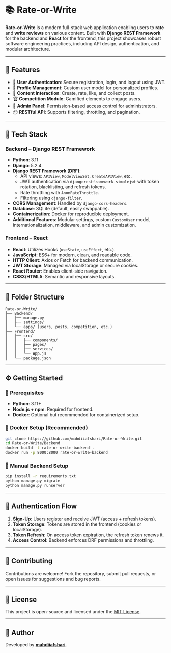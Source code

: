 # 📚 Rate-or-Write

**Rate-or-Write** is a modern full-stack web application enabling users to **rate** and **write reviews** on various content. Built with **Django REST Framework** for the backend and **React** for the frontend, this project showcases robust software engineering practices, including API design, authentication, and modular architecture.

---

## 🚀 Features

- 🔐 **User Authentication**: Secure registration, login, and logout using JWT.
- 👤 **Profile Management**: Custom user model for personalized profiles.
- 📝 **Content Interaction**: Create, rate, like, and collect posts.
- 🏆 **Competition Module**: Gamified elements to engage users.
- 🧾 **Admin Panel**: Permission-based access control for administrators.
- 📦 **RESTful API**: Supports filtering, throttling, and pagination.

---

## 🧰 Tech Stack

### Backend – Django REST Framework
- **Python**: 3.11
- **Django**: 5.2.4
- **Django REST Framework (DRF)**:
  - API views: `APIView`, `ModelViewSet`, `CreateAPIView`, etc.
  - JWT authentication via `djangorestframework-simplejwt` with token rotation, blacklisting, and refresh tokens.
  - Rate throttling with `AnonRateThrottle`.
  - Filtering using `django-filter`.
- **CORS Management**: Handled by `django-cors-headers`.
- **Database**: SQLite (default, easily swappable).
- **Containerization**: Docker for reproducible deployment.
- **Additional Features**: Modular settings, custom `CustomUser` model, internationalization, middleware, and admin customization.

### Frontend – React
- **React**: Utilizes Hooks (`useState`, `useEffect`, etc.).
- **JavaScript**: ES6+ for modern, clean, and readable code.
- **HTTP Client**: Axios or Fetch for backend communication.
- **JWT Storage**: Managed via localStorage or secure cookies.
- **React Router**: Enables client-side navigation.
- **CSS3/HTML5**: Semantic and responsive layouts.

---

## 📁 Folder Structure

```
Rate-or-Write/
├── Backend/
│   ├── manage.py
│   ├── settings/
│   └── apps/ (users, posts, competition, etc.)
├── Frontend/
│   ├── src/
│   │   ├── components/
│   │   ├── pages/
│   │   ├── services/
│   │   └── App.js
│   └── package.json
```

---

## ⚙️ Getting Started

### 🔧 Prerequisites
- **Python**: 3.11+
- **Node.js + npm**: Required for frontend.
- **Docker**: Optional but recommended for containerized setup.

### 🐳 Docker Setup (Recommended)
```bash
git clone https://github.com/mahdiiafshari/Rate-or-Write.git
cd Rate-or-Write/Backend
docker build -t rate-or-write-backend .
docker run -p 8000:8000 rate-or-write-backend
```

### 🧪 Manual Backend Setup
```bash
pip install -r requirements.txt
python manage.py migrate
python manage.py runserver
```

---

## 🔐 Authentication Flow
1. **Sign-Up**: Users register and receive JWT (access + refresh tokens).
2. **Token Storage**: Tokens are stored in the frontend (cookies or localStorage).
3. **Token Refresh**: On access token expiration, the refresh token renews it.
4. **Access Control**: Backend enforces DRF permissions and throttling.

---

## 🤝 Contributing
Contributions are welcome! Fork the repository, submit pull requests, or open issues for suggestions and bug reports.

---

## 🪪 License
This project is open-source and licensed under the [MIT License](LICENSE).

---

## 👤 Author
Developed by [**mahdiiafshari**](https://github.com/mahdiiafshari).
```